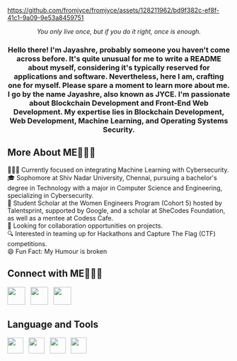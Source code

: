 https://github.com/fromjyce/fromjyce/assets/128211962/bd9f382c-ef8f-41c1-9a09-9e53a8459751



<p align="center">
<i>You only live once, but if you do it right, once is enough.</i>
</p>
<h3 align="center">
Hello there! I'm Jayashre, probably someone you haven't come across before. It's quite unusual for me to write a README about myself, considering it's typically reserved for applications and software. Nevertheless, here I am, crafting one for myself. Please spare a moment to learn more about me. I go by the name Jayashre, also known as JYCE. I'm passionate about Blockchain Development and Front-End Web Development. My expertise lies in Blockchain Development, Web Development, Machine Learning, and Operating Systems Security.
</h3>

<h2>More About ME🙋🏻‍♀</h2>
<p>
👩🏻‍💻 Currently focused on integrating Machine Learning with Cybersecurity.<br>
🎓 Sophomore at Shiv Nadar University, Chennai, pursuing a bachelor's degree in Technology with a major in Computer Science and Engineering, specializing in Cybersecurity.<br>
💼 Student Scholar at the Women Engineers Program (Cohort 5) hosted by Talentsprint, supported by Google, and a scholar at SheCodes Foundation, as well as a mentee at Codess Cafe.<br>
🤝 Looking for collaboration opportunities on projects.<br>
🔍 Interested in teaming up for Hackathons and Capture The Flag (CTF) competitions.<br>
😄 Fun Fact: My Humour is broken
</p>

<h2>Connect with ME🙋🏻‍♀</h2>
<p>
  <a href="https://www.linkedin.com/in/jayashrek/"><img height="40" width="40" src="https://cdn.simpleicons.org/linkedin/#FFFFFF" /></a>&nbsp&nbsp&nbsp<a href="https://github.com/fromjyce"><img height="40" width="40" src="https://cdn.simpleicons.org/github/white" /></a>&nbsp&nbsp&nbsp<a href="mailto:jaya2004kra@gmail.com"><img height="40" width="40" src="https://cdn.simpleicons.org/gmail/#FFFFFF"></a>
</p>


<h2>Language and Tools</h2>
<p>
  <img height="36" width="36" src="https://cdn.simpleicons.org/c/white" />&nbsp&nbsp&nbsp<img height="36" width="36" src="https://cdn.simpleicons.org/python/white" />&nbsp&nbsp&nbsp<img height="36" width="36" src="https://cdn.simpleicons.org/mysql/white" />&nbsp&nbsp&nbsp<img height="36" width="36" src="https://cdn.simpleicons.org/tensorflow/white" />&nbsp&nbsp&nbsp
</p>

